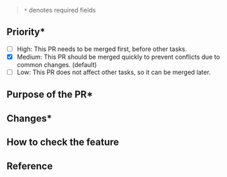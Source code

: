 <!-- Note: Please ensure your PR is targeting the `dev` branch -->

<!-- Describe what this PR is for in the title. -->

> `*` denotes required fields

## Priority*

- [ ] High: This PR needs to be merged first, before other tasks.
- [x] Medium: This PR should be merged quickly to prevent conflicts due to common changes. (default)
- [ ] Low: This PR does not affect other tasks, so it can be merged later.

## Purpose of the PR*
<!-- Describe the purpose of the PR. -->

## Changes*


## How to check the feature
<!-- Describe how to check the feature in detail -->
<!-- If there are any visual changes, please attach a screenshot for easy identification. -->


## Reference
<!-- Any helpful information for understanding the PR. -->

